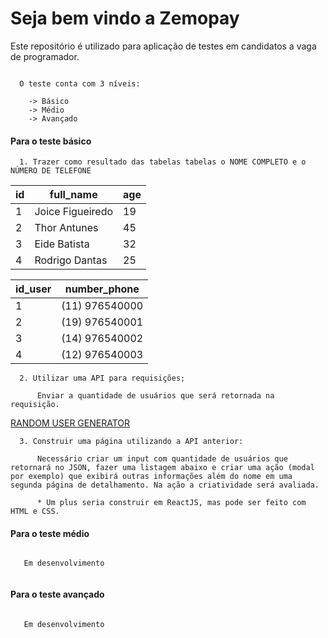 # Seja bem vindo a Zemopay

Este repositório é utilizado para aplicação de testes em candidatos a vaga de programador.

```

  O teste conta com 3 níveis:
  
    -> Básico
    -> Médio
    -> Avançado

```

#### Para o teste básico
  
      1. Trazer como resultado das tabelas tabelas o NOME COMPLETO e o NÚMERO DE TELEFONE

|id|full_name|age|
|--|---------|---|
|1|Joice Figueiredo|19|
|2|Thor Antunes|45|
|3|Eide Batista|32|
|4|Rodrigo Dantas|25|

|id_user|number_phone|
|-------|------------|
|1|(11) 976540000|
|2|(19) 976540001|
|3|(14) 976540002|
|4|(12) 976540003|

      2. Utilizar uma API para requisições;
      
          Enviar a quantidade de usuários que será retornada na requisição.
      
  [RANDOM USER GENERATOR](https://randomuser.me/)
 
      3. Construir uma página utilizando a API anterior:
      
          Necessário criar um input com quantidade de usuários que retornará no JSON, fazer uma listagem abaixo e criar uma ação (modal por exemplo) que exibirá outras informações além do nome em uma segunda página de detalhamento. Na ação a criatividade será avaliada.
      
          * Um plus seria construir em ReactJS, mas pode ser feito com HTML e CSS.
  
#### Para o teste médio

  ```
    
     Em desenvolvimento
    
  ```
  
#### Para o teste avançado

  ```
    
     Em desenvolvimento
    
  ```

